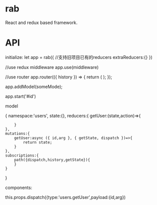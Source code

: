 # rab
React and redux based framework.

# API

initialize:
let app = rab({
    //支持旧项目已有的reducers
    extraReducers:{}
})

//use redux middleware
app.use(middleware)


//use router
app.router(({ history }) => {
  return (
    <Router history={history}>
      <Route path="/" component={App} />
    </Router>
  );
});

app.addModel(someMode);

app.start('#id')


model

{
    namespace:'users',
    state:{},
    reducers:{
        getUser:(state,action)=>{
            
        }
    },
    mutations:{
        getUser:async ({ id,arg }, { getState, dispatch })=>{
            return state;
        }
    },
    subscriptions:{
        path({dispatch,history,getState}){
        }
    }
}

components:

this.props.dispatch({type:'users.getUser',payload:{id,arg})